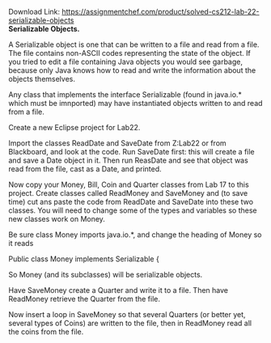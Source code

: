 Download Link: https://assignmentchef.com/product/solved-cs212-lab-22-serializable-objects
<br>
<strong>Serializable Objects.</strong>

A Serializable object is one that can be written to a file and read from a file. The file contains non-ASCII codes representing the state of the object. If you tried to edit a file containing Java objects you would see garbage, because only Java knows how to read and write the information about the objects themselves.

Any class that implements the interface Serializable (found in java.io.* which must be imnported) may have instantiated objects written to and read from a file.




Create a new Eclipse project for Lab22.




Import the classes ReadDate and SaveDate from Z:Lab22 or from Blackboard, and look at the code.  Run SaveDate first: this will create a file and save a Date object in it. Then run ReasDate and see that object was read from the file, cast as a Date, and printed.




Now copy your Money, Bill, Coin and Quarter classes from Lab 17 to this project. Create classes called ReadMoney and SaveMoney and (to save time) cut ans paste the code from ReadDate and SaveDate into these two classes. You will need to change some of the types and variables so these new classes work on Money.




Be sure class Money imports java.io.*, and change the heading of Money so it reads

Public class Money implements Serializable {

So Money (and its subclasses) will be serializable objects.




Have SaveMoney create a Quarter and write it to a file. Then have ReadMoney retrieve the Quarter from the file.




Now insert a loop in SaveMoney so that several Quarters (or better yet, several types of Coins) are written to the file, then in ReadMoney read all the coins from the file.
